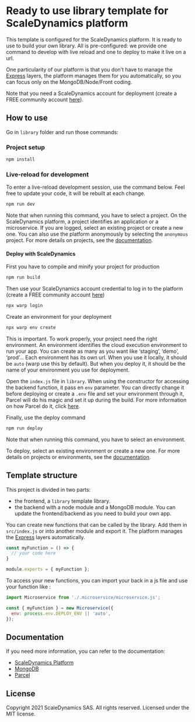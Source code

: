 # Ready to use library template for ScaleDynamics platform

This template is configured for the ScaleDynamics platform. It is ready to use to build your own library. All is pre-configured: we provide one command to develop with live reload and one to deploy to make it live on a url.

One particularity of our platform is that you don’t have to manage the [Express](https://expressjs.com/) layers, the platform manages them for you automatically, so you can focus only on the MongoDB/Node/Front coding.

Note that you need a ScaleDynamics account for deployment (create a FREE community account [here](https://console.scaledynamics.com/auth/signup/)).


## How to use

Go in `library` folder and run those commands:

### Project setup

```sh
npm install
```


### Live-reload for development

To enter a live-reload development session, use the command below. Feel free to update your code, it will be rebuilt at each change.


```sh
npm run dev
```

Note that when running this command, you have to select a project. On the ScaleDynamics platform, a project identifies an application or a microservice. If you are logged, select an existing project or create a new one. You can also use the platform anonymously by selecting the `anonymous` project. For more details on projects, see the [documentation](https://docs.scaledynamics.com).

#### Deploy with ScaleDynamics

First you have to compile and minify your project for production

```sh
npm run build
```

Then use your ScaleDynamics account credential to log in to the platform (create a FREE community account [here](https://console.scaledynamics.com/auth/signup/))

```sh
npx warp login
```

Create an environment for your deployment

```sh
npx warp env create
```

This is important. To work properly, your project need the right environment. An environment identifies the cloud execution environment to run your app. You can create as many as you want like ‘staging’, ‘demo’, ‘prod’... Each environment has its own url. When you use it locally, it should be `auto` (warp use this by default). But when you deploy it, it should be the name of your environment you use for deployment. 

Open the `index.js` file in `library`. When using the constructor for accessing the backend function, it pass en `env` parameter. You can directly change it before deploying or create a `.env` file and set your environment through it, Parcel will do his magic and set it up during the build. For more information on how Parcel do it, click [here](https://en.parceljs.org/env.html#%F0%9F%8C%B3-environment-variables).

Finally, use the deploy command

```sh
npm run deploy
```

Note that when running this command, you have to select an environment. 

To deploy, select an existing environment or create a new one. For more details on projects or environments, see the [documentation](https://docs.scaledynamics.com).

## Template structure

This project is divided in two parts:
  - the frontend, a `library` template library.
  - the backend with a node module and a MongoDB module. You can update the frontend/backend as you need to build your own app.

You can create new functions that can be called by the library. Add them in `src/index.js` or into another module and export it. The platform manages the [Express](https://expressjs.com/) layers automatically.


```js
const myFunction = () => {
  // your code here
}

module.exports = { myFunction };
```

To access your new functions, you can import your back in a js file and use your function like :

```js
import Microservice from './.microservice/microservice.js';

const { myFunction } = new Microservice({
  env: process.env.DEPLOY_ENV || 'auto',
});
```
## Documentation

If you need more information, you can refer to the documentation:
  - [ScaleDynamics Platform](https://docs.scaledynamics.com/)
  - [MongoDB](https://docs.mongodb.com/guides/)
  - [Parcel](https://parceljs.org/)

## License

Copyright 2021 ScaleDynamics SAS. All rights reserved.
Licensed under the MIT license.